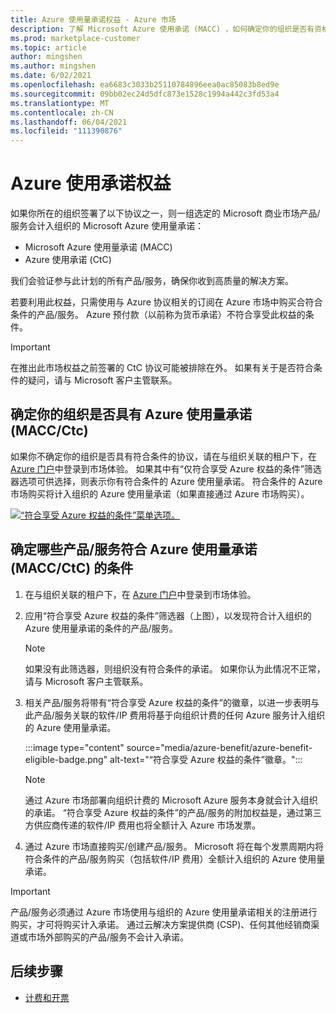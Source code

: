 ```yaml
---
title: Azure 使用量承诺权益 - Azure 市场
description: 了解 Microsoft Azure 使用承诺 (MACC) ，如何确定你的组织是否有资格在 Azure 权益适用的 Azure 门户中查找产品/服务。
ms.prod: marketplace-customer
ms.topic: article
author: mingshen
ms.author: mingshen
ms.date: 6/02/2021
ms.openlocfilehash: ea6683c3033b25110784896eea0ac85083b8ed9e
ms.sourcegitcommit: 09bb02ec24d5dfc873e1528c1994a442c3fd53a4
ms.translationtype: MT
ms.contentlocale: zh-CN
ms.lasthandoff: 06/04/2021
ms.locfileid: "111390876"
---
```

# <a name="azure-consumption-commitment-benefit"></a>Azure 使用承诺权益

如果你所在的组织签署了以下协议之一，则一组选定的 Microsoft 商业市场产品/服务会计入组织的 Microsoft Azure 使用量承诺：

- Microsoft Azure 使用量承诺 (MACC)
- Azure 使用承诺 (CtC)

我们会验证参与此计划的所有产品/服务，确保你收到高质量的解决方案。

若要利用此权益，只需使用与 Azure 协议相关的订阅在 Azure 市场中购买合符合条件的产品/服务。 Azure 预付款（以前称为货币承诺）不符合享受此权益的条件。

> [!IMPORTANT]
> 在推出此市场权益之前签署的 CtC 协议可能被排除在外。 如果有关于是否符合条件的疑问，请与 Microsoft 客户主管联系。

## <a name="determine-if-your-organization-has-an-azure-consumption-commitment-maccctc"></a>确定你的组织是否具有 Azure 使用量承诺 (MACC/Ctc)

如果你不确定你的组织是否具有符合条件的协议，请在与组织关联的租户下，在 [Azure 门户](https://ms.portal.azure.com/#blade/Microsoft_Azure_Marketplace/MarketplaceOffersBlade/selectedMenuItemId/home)中登录到市场体验。 如果其中有“仅符合享受 Azure 权益的条件”筛选器选项可供选择，则表示你有符合条件的 Azure 使用量承诺。 符合条件的 Azure 市场购买将计入组织的 Azure 使用量承诺（如果直接通过 Azure 市场购买）。

[![“符合享受 Azure 权益的条件”菜单选项。](media/azure-benefit/azure-benefit-eligible.png)](media/azure-benefit/azure-benefit-eligible.png#lightbox)

## <a name="determine-which-offers-are-eligible-for-azure-consumption-commitments-maccctc"></a>确定哪些产品/服务符合 Azure 使用量承诺 (MACC/CtC) 的条件

1. 在与组织关联的租户下，在 [Azure 门户](https://ms.portal.azure.com/#blade/Microsoft_Azure_Marketplace/MarketplaceOffersBlade/selectedMenuItemId/home)中登录到市场体验。
2. 应用“符合享受 Azure 权益的条件”筛选器（上图），以发现符合计入组织的 Azure 使用量承诺的条件的产品/服务。

   > [!NOTE]
   > 如果没有此筛选器，则组织没有符合条件的承诺。 如果你认为此情况不正常，请与 Microsoft 客户主管联系。
 
3. 相关产品/服务将带有“符合享受 Azure 权益的条件”的徽章，以进一步表明与此产品/服务关联的软件/IP 费用将基于向组织计费的任何 Azure 服务计入组织的 Azure 使用量承诺。

    :::image type="content" source="media/azure-benefit/azure-benefit-eligible-badge.png" alt-text="“符合享受 Azure 权益的条件”徽章。":::

   > [!NOTE]
   > 通过 Azure 市场部署向组织计费的 Microsoft Azure 服务本身就会计入组织的承诺。 “符合享受 Azure 权益的条件”的产品/服务的附加权益是，通过第三方供应商传递的软件/IP 费用也将全额计入 Azure 市场发票。

4. 通过 Azure 市场直接购买/创建产品/服务。 Microsoft 将在每个发票周期内将符合条件的产品/服务购买（包括软件/IP 费用）全额计入组织的 Azure 使用量承诺。

> [!IMPORTANT]
> 产品/服务必须通过 Azure 市场使用与组织的 Azure 使用量承诺相关的注册进行购买，才可将购买计入承诺。 通过云解决方案提供商 (CSP)、任何其他经销商渠道或市场外部购买的产品/服务不会计入承诺。

## <a name="next-steps"></a>后续步骤

- [计费和开票](billing-invoicing.md)
